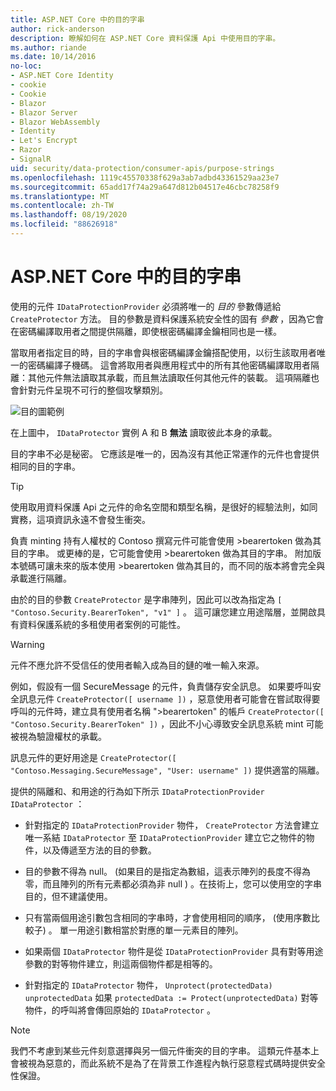 ```yaml
---
title: ASP.NET Core 中的目的字串
author: rick-anderson
description: 瞭解如何在 ASP.NET Core 資料保護 Api 中使用目的字串。
ms.author: riande
ms.date: 10/14/2016
no-loc:
- ASP.NET Core Identity
- cookie
- Cookie
- Blazor
- Blazor Server
- Blazor WebAssembly
- Identity
- Let's Encrypt
- Razor
- SignalR
uid: security/data-protection/consumer-apis/purpose-strings
ms.openlocfilehash: 1119c45570338f629a3ab7adbd43361529aa23e7
ms.sourcegitcommit: 65add17f74a29a647d812b04517e46cbc78258f9
ms.translationtype: MT
ms.contentlocale: zh-TW
ms.lasthandoff: 08/19/2020
ms.locfileid: "88626918"
---
```

# <a name="purpose-strings-in-aspnet-core"></a>ASP.NET Core 中的目的字串

<a name="data-protection-consumer-apis-purposes"></a>

使用的元件 `IDataProtectionProvider` 必須將唯一的 *目的* 參數傳遞給 `CreateProtector` 方法。 目的參數是資料保護系統安全性的固有 *參數* ，因為它會在密碼編譯取用者之間提供隔離，即使根密碼編譯金鑰相同也是一樣。

當取用者指定目的時，目的字串會與根密碼編譯金鑰搭配使用，以衍生該取用者唯一的密碼編譯子機碼。 這會將取用者與應用程式中的所有其他密碼編譯取用者隔離：其他元件無法讀取其承載，而且無法讀取任何其他元件的裝載。 這項隔離也會針對元件呈現不可行的整個攻擊類別。

![目的圖範例](purpose-strings/_static/purposes.png)

在上圖中， `IDataProtector` 實例 A 和 B **無法** 讀取彼此本身的承載。

目的字串不必是秘密。 它應該是唯一的，因為沒有其他正常運作的元件也會提供相同的目的字串。

>[!TIP]
> 使用取用資料保護 Api 之元件的命名空間和類型名稱，是很好的經驗法則，如同實務，這項資訊永遠不會發生衝突。
>
>負責 minting 持有人權杖的 Contoso 撰寫元件可能會使用 >bearertoken 做為其目的字串。 或更棒的是，它可能會使用 >bearertoken 做為其目的字串。 附加版本號碼可讓未來的版本使用 >bearertoken 做為其目的，而不同的版本將會完全與承載進行隔離。

由於的目的參數 `CreateProtector` 是字串陣列，因此可以改為指定為 `[ "Contoso.Security.BearerToken", "v1" ]` 。 這可讓您建立用途階層，並開啟具有資料保護系統的多租使用者案例的可能性。

<a name="data-protection-contoso-purpose"></a>

>[!WARNING]
> 元件不應允許不受信任的使用者輸入成為目的鏈的唯一輸入來源。
>
>例如，假設有一個 SecureMessage 的元件，負責儲存安全訊息。 如果要呼叫安全訊息元件 `CreateProtector([ username ])` ，惡意使用者可能會在嘗試取得要呼叫的元件時，建立具有使用者名稱 ">bearertoken" 的帳戶 `CreateProtector([ "Contoso.Security.BearerToken" ])` ，因此不小心導致安全訊息系統 mint 可能被視為驗證權杖的承載。
>
>訊息元件的更好用途是 `CreateProtector([ "Contoso.Messaging.SecureMessage", "User: username" ])` 提供適當的隔離。

提供的隔離和、和用途的行為如下所示 `IDataProtectionProvider` `IDataProtector` ：

* 針對指定的 `IDataProtectionProvider` 物件， `CreateProtector` 方法會建立唯一系結 `IDataProtector` 至 `IDataProtectionProvider` 建立它之物件的物件，以及傳遞至方法的目的參數。

* 目的參數不得為 null。  (如果目的是指定為數組，這表示陣列的長度不得為零，而且陣列的所有元素都必須為非 null ) 。在技術上，您可以使用空的字串目的，但不建議使用。

* 只有當兩個用途引數包含相同的字串時，才會使用相同的順序， (使用序數比較子) 。 單一用途引數相當於對應的單一元素目的陣列。

* 如果兩個 `IDataProtector` 物件是從 `IDataProtectionProvider` 具有對等用途參數的對等物件建立，則這兩個物件都是相等的。

* 針對指定的 `IDataProtector` 物件， `Unprotect(protectedData)` `unprotectedData` 如果 `protectedData := Protect(unprotectedData)` 對等物件，的呼叫將會傳回原始的 `IDataProtector` 。

> [!NOTE]
> 我們不考慮到某些元件刻意選擇與另一個元件衝突的目的字串。 這類元件基本上會被視為惡意的，而此系統不是為了在背景工作進程內執行惡意程式碼時提供安全性保證。
